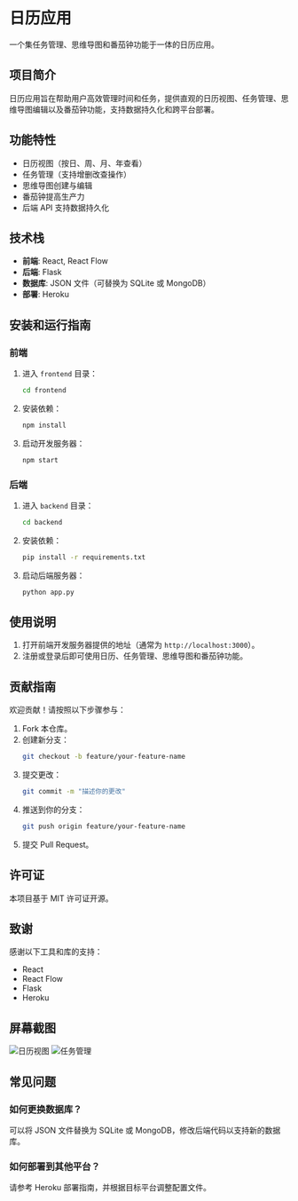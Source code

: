# 日历应用

一个集任务管理、思维导图和番茄钟功能于一体的日历应用。

## 项目简介
日历应用旨在帮助用户高效管理时间和任务，提供直观的日历视图、任务管理、思维导图编辑以及番茄钟功能，支持数据持久化和跨平台部署。

## 功能特性
- 日历视图（按日、周、月、年查看）
- 任务管理（支持增删改查操作）
- 思维导图创建与编辑
- 番茄钟提高生产力
- 后端 API 支持数据持久化

## 技术栈
- **前端**: React, React Flow
- **后端**: Flask
- **数据库**: JSON 文件（可替换为 SQLite 或 MongoDB）
- **部署**: Heroku

## 安装和运行指南

### 前端
1. 进入 `frontend` 目录：
   ```bash
   cd frontend
   ```
2. 安装依赖：
   ```bash
   npm install
   ```
3. 启动开发服务器：
   ```bash
   npm start
   ```

### 后端
1. 进入 `backend` 目录：
   ```bash
   cd backend
   ```
2. 安装依赖：
   ```bash
   pip install -r requirements.txt
   ```
3. 启动后端服务器：
   ```bash
   python app.py
   ```

## 使用说明
1. 打开前端开发服务器提供的地址（通常为 `http://localhost:3000`）。
2. 注册或登录后即可使用日历、任务管理、思维导图和番茄钟功能。

## 贡献指南
欢迎贡献！请按照以下步骤参与：
1. Fork 本仓库。
2. 创建新分支：
   ```bash
   git checkout -b feature/your-feature-name
   ```
3. 提交更改：
   ```bash
   git commit -m "描述你的更改"
   ```
4. 推送到你的分支：
   ```bash
   git push origin feature/your-feature-name
   ```
5. 提交 Pull Request。

## 许可证
本项目基于 MIT 许可证开源。

## 致谢
感谢以下工具和库的支持：
- React
- React Flow
- Flask
- Heroku

## 屏幕截图
![日历视图](screenshots/calendar-view.png)
![任务管理](screenshots/task-management.png)

## 常见问题
### 如何更换数据库？
可以将 JSON 文件替换为 SQLite 或 MongoDB，修改后端代码以支持新的数据库。

### 如何部署到其他平台？
请参考 Heroku 部署指南，并根据目标平台调整配置文件。
